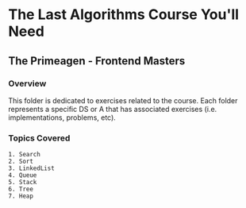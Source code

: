 # The Last Algorithms Course You'll Need
## The Primeagen - Frontend Masters

### Overview
This folder is dedicated to exercises related to the course. Each folder represents a specific DS or A that has
associated exercises (i.e. implementations, problems, etc).

### Topics Covered

    1. Search
    2. Sort
    3. LinkedList
    4. Queue
    5. Stack
    6. Tree
    7. Heap
